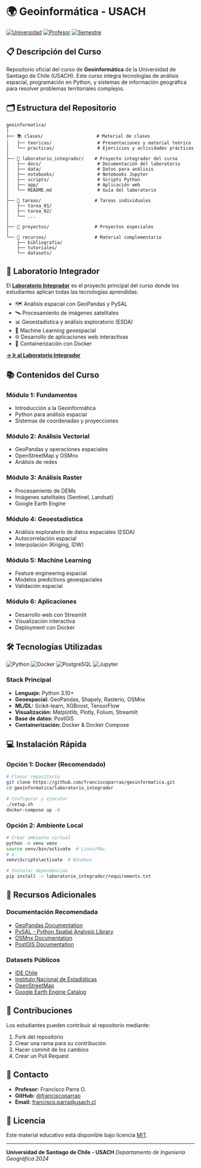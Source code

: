 # 🌍 Geoinformática - USACH

[![Universidad](https://img.shields.io/badge/Universidad-USACH-blue)](https://www.usach.cl)
[![Profesor](https://img.shields.io/badge/Profesor-Francisco%20Parra%20O.-green)](https://github.com/franciscoparrao)
[![Semestre](https://img.shields.io/badge/Semestre-2024--1-yellow)](https://github.com/franciscoparrao/geoinformatica)

## 📋 Descripción del Curso

Repositorio oficial del curso de **Geoinformática** de la Universidad de Santiago de Chile (USACH). Este curso integra tecnologías de análisis espacial, programación en Python, y sistemas de información geográfica para resolver problemas territoriales complejos.

## 🗂️ Estructura del Repositorio

```
geoinformatica/
│
├── 📚 clases/                    # Material de clases
│   ├── teoricas/                 # Presentaciones y material teórico
│   └── practicas/                # Ejercicios y actividades prácticas
│
├── 🔬 laboratorio_integrador/    # Proyecto integrador del curso
│   ├── docs/                     # Documentación del laboratorio
│   ├── data/                     # Datos para análisis
│   ├── notebooks/                # Notebooks Jupyter
│   ├── scripts/                  # Scripts Python
│   ├── app/                      # Aplicación web
│   └── README.md                 # Guía del laboratorio
│
├── 📝 tareas/                    # Tareas individuales
│   ├── tarea_01/
│   ├── tarea_02/
│   └── ...
│
├── 🎯 proyectos/                 # Proyectos especiales
│
└── 📖 recursos/                  # Material complementario
    ├── bibliografia/
    ├── tutoriales/
    └── datasets/
```

## 🚀 Laboratorio Integrador

El **[Laboratorio Integrador](./laboratorio_integrador/)** es el proyecto principal del curso donde los estudiantes aplican todas las tecnologías aprendidas:

- 🗺️ Análisis espacial con GeoPandas y PySAL
- 🛰️ Procesamiento de imágenes satelitales
- 📊 Geoestadística y análisis exploratorio (ESDA)
- 🤖 Machine Learning geoespacial
- 🌐 Desarrollo de aplicaciones web interactivas
- 🐳 Containerización con Docker

[**→ Ir al Laboratorio Integrador**](./laboratorio_integrador/)

## 📚 Contenidos del Curso

### Módulo 1: Fundamentos
- Introducción a la Geoinformática
- Python para análisis espacial
- Sistemas de coordenadas y proyecciones

### Módulo 2: Análisis Vectorial
- GeoPandas y operaciones espaciales
- OpenStreetMap y OSMnx
- Análisis de redes

### Módulo 3: Análisis Raster
- Procesamiento de DEMs
- Imágenes satelitales (Sentinel, Landsat)
- Google Earth Engine

### Módulo 4: Geoestadística
- Análisis exploratorio de datos espaciales (ESDA)
- Autocorrelación espacial
- Interpolación (Kriging, IDW)

### Módulo 5: Machine Learning
- Feature engineering espacial
- Modelos predictivos geoespaciales
- Validación espacial

### Módulo 6: Aplicaciones
- Desarrollo web con Streamlit
- Visualización interactiva
- Deployment con Docker

## 🛠️ Tecnologías Utilizadas

![Python](https://img.shields.io/badge/Python-3.10%2B-blue?logo=python)
![Docker](https://img.shields.io/badge/Docker-20.10%2B-blue?logo=docker)
![PostgreSQL](https://img.shields.io/badge/PostgreSQL-15%2B-blue?logo=postgresql)
![Jupyter](https://img.shields.io/badge/Jupyter-Lab-orange?logo=jupyter)

### Stack Principal
- **Lenguaje:** Python 3.10+
- **Geoespacial:** GeoPandas, Shapely, Rasterio, OSMnx
- **ML/DL:** Scikit-learn, XGBoost, TensorFlow
- **Visualización:** Matplotlib, Plotly, Folium, Streamlit
- **Base de datos:** PostGIS
- **Containerización:** Docker & Docker Compose

## 💻 Instalación Rápida

### Opción 1: Docker (Recomendado)
```bash
# Clonar repositorio
git clone https://github.com/franciscoparrao/geoinformatica.git
cd geoinformatica/laboratorio_integrador

# Configurar y ejecutar
./setup.sh
docker-compose up -d
```

### Opción 2: Ambiente Local
```bash
# Crear ambiente virtual
python -m venv venv
source venv/bin/activate  # Linux/Mac
# o
venv\Scripts\activate  # Windows

# Instalar dependencias
pip install -r laboratorio_integrador/requirements.txt
```

## 📖 Recursos Adicionales

### Documentación Recomendada
- [GeoPandas Documentation](https://geopandas.org)
- [PySAL - Python Spatial Analysis Library](https://pysal.org)
- [OSMnx Documentation](https://osmnx.readthedocs.io)
- [PostGIS Documentation](https://postgis.net/docs/)

### Datasets Públicos
- [IDE Chile](https://www.ide.cl)
- [Instituto Nacional de Estadísticas](https://www.ine.cl)
- [OpenStreetMap](https://www.openstreetmap.org)
- [Google Earth Engine Catalog](https://developers.google.com/earth-engine/datasets)

## 👥 Contribuciones

Los estudiantes pueden contribuir al repositorio mediante:
1. Fork del repositorio
2. Crear una rama para su contribución
3. Hacer commit de los cambios
4. Crear un Pull Request

## 📧 Contacto

- **Profesor:** Francisco Parra O.
- **GitHub:** [@franciscoparrao](https://github.com/franciscoparrao)
- **Email:** francisco.parra@usach.cl

## 📄 Licencia

Este material educativo está disponible bajo licencia [MIT](LICENSE).

---

**Universidad de Santiago de Chile - USACH**
*Departamento de Ingeniería Geográfica*
*2024*
